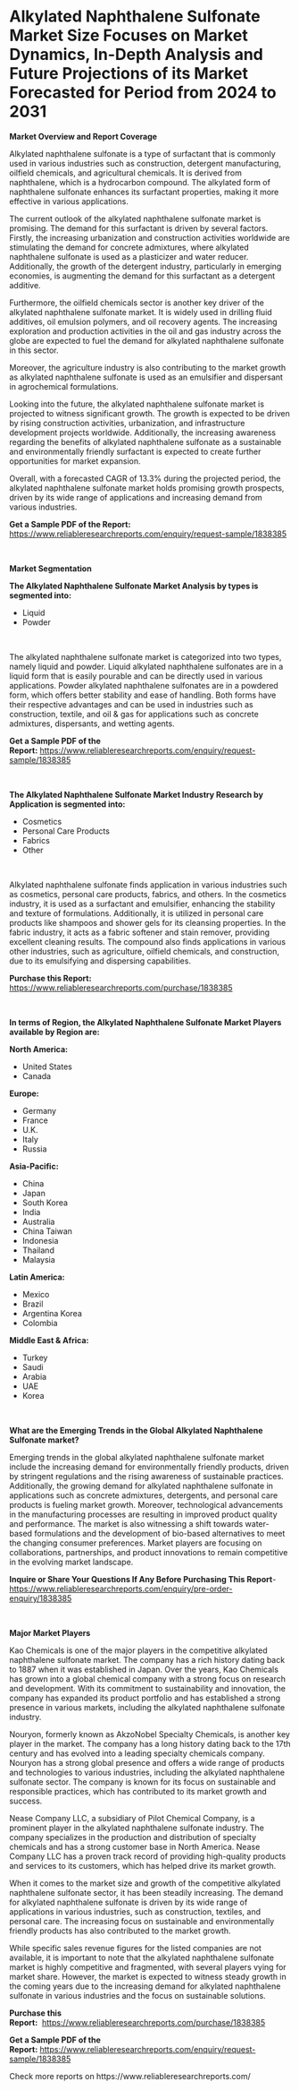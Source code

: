 <p><h1>Alkylated Naphthalene Sulfonate Market Size Focuses on Market Dynamics, In-Depth Analysis and Future Projections of its Market Forecasted for Period from 2024 to 2031</h1></p><p><strong>Market Overview and Report Coverage</strong></p>
<p><p>Alkylated naphthalene sulfonate is a type of surfactant that is commonly used in various industries such as construction, detergent manufacturing, oilfield chemicals, and agricultural chemicals. It is derived from naphthalene, which is a hydrocarbon compound. The alkylated form of naphthalene sulfonate enhances its surfactant properties, making it more effective in various applications.</p><p>The current outlook of the alkylated naphthalene sulfonate market is promising. The demand for this surfactant is driven by several factors. Firstly, the increasing urbanization and construction activities worldwide are stimulating the demand for concrete admixtures, where alkylated naphthalene sulfonate is used as a plasticizer and water reducer. Additionally, the growth of the detergent industry, particularly in emerging economies, is augmenting the demand for this surfactant as a detergent additive.</p><p>Furthermore, the oilfield chemicals sector is another key driver of the alkylated naphthalene sulfonate market. It is widely used in drilling fluid additives, oil emulsion polymers, and oil recovery agents. The increasing exploration and production activities in the oil and gas industry across the globe are expected to fuel the demand for alkylated naphthalene sulfonate in this sector.</p><p>Moreover, the agriculture industry is also contributing to the market growth as alkylated naphthalene sulfonate is used as an emulsifier and dispersant in agrochemical formulations.</p><p>Looking into the future, the alkylated naphthalene sulfonate market is projected to witness significant growth. The growth is expected to be driven by rising construction activities, urbanization, and infrastructure development projects worldwide. Additionally, the increasing awareness regarding the benefits of alkylated naphthalene sulfonate as a sustainable and environmentally friendly surfactant is expected to create further opportunities for market expansion.</p><p>Overall, with a forecasted CAGR of 13.3% during the projected period, the alkylated naphthalene sulfonate market holds promising growth prospects, driven by its wide range of applications and increasing demand from various industries.</p></p>
<p><strong>Get a Sample PDF of the Report:</strong> <a href="https://www.reliableresearchreports.com/enquiry/request-sample/1838385">https://www.reliableresearchreports.com/enquiry/request-sample/1838385</a></p>
<p>&nbsp;</p>
<p><strong>Market Segmentation</strong></p>
<p><strong>The Alkylated Naphthalene Sulfonate Market Analysis by types is segmented into:</strong></p>
<p><ul><li>Liquid</li><li>Powder</li></ul></p>
<p>&nbsp;</p>
<p><p>The alkylated naphthalene sulfonate market is categorized into two types, namely liquid and powder. Liquid alkylated naphthalene sulfonates are in a liquid form that is easily pourable and can be directly used in various applications. Powder alkylated naphthalene sulfonates are in a powdered form, which offers better stability and ease of handling. Both forms have their respective advantages and can be used in industries such as construction, textile, and oil & gas for applications such as concrete admixtures, dispersants, and wetting agents.</p></p>
<p><strong>Get a Sample PDF of the Report:</strong>&nbsp;<a href="https://www.reliableresearchreports.com/enquiry/request-sample/1838385">https://www.reliableresearchreports.com/enquiry/request-sample/1838385</a></p>
<p>&nbsp;</p>
<p><strong>The Alkylated Naphthalene Sulfonate Market Industry Research by Application is segmented into:</strong></p>
<p><ul><li>Cosmetics</li><li>Personal Care Products</li><li>Fabrics</li><li>Other</li></ul></p>
<p>&nbsp;</p>
<p><p>Alkylated naphthalene sulfonate finds application in various industries such as cosmetics, personal care products, fabrics, and others. In the cosmetics industry, it is used as a surfactant and emulsifier, enhancing the stability and texture of formulations. Additionally, it is utilized in personal care products like shampoos and shower gels for its cleansing properties. In the fabric industry, it acts as a fabric softener and stain remover, providing excellent cleaning results. The compound also finds applications in various other industries, such as agriculture, oilfield chemicals, and construction, due to its emulsifying and dispersing capabilities.</p></p>
<p><strong>Purchase this Report:</strong>&nbsp; <a href="https://www.reliableresearchreports.com/purchase/1838385">https://www.reliableresearchreports.com/purchase/1838385</a></p>
<p>&nbsp;</p>
<p><strong>In terms of Region, the Alkylated Naphthalene Sulfonate Market Players available by Region are:</strong></p>
<p>
    <p> <strong> North America: </strong>
        <ul>
            <li>United States</li>
            <li>Canada</li>
        </ul>
        </p> 
    <p> <strong> Europe: </strong>
        <ul>
            <li>Germany</li>
            <li>France</li>
            <li>U.K.</li>
            <li>Italy</li>
            <li>Russia</li>
        </ul>
        </p> 
    <p> <strong> Asia-Pacific: </strong>
        <ul>
            <li>China</li>
            <li>Japan</li>
            <li>South Korea</li>
            <li>India</li>
            <li>Australia</li>
            <li>China Taiwan</li>
            <li>Indonesia</li>
            <li>Thailand</li>
            <li>Malaysia</li>
        </ul>
        </p> 
    <p> <strong> Latin America: </strong>
        <ul>
            <li>Mexico</li>
            <li>Brazil</li>
            <li>Argentina Korea</li>
            <li>Colombia</li>
        </ul>
        </p> 
    <p> <strong> Middle East & Africa: </strong>
        <ul>
            <li>Turkey</li>
            <li>Saudi</li>
            <li>Arabia</li>
            <li>UAE</li>
            <li>Korea</li>
        </ul>
    </p>
    </p>
<p>&nbsp;</p>
<p><strong>What are the Emerging Trends in the Global Alkylated Naphthalene Sulfonate market?</strong></p>
<p><p>Emerging trends in the global alkylated naphthalene sulfonate market include the increasing demand for environmentally friendly products, driven by stringent regulations and the rising awareness of sustainable practices. Additionally, the growing demand for alkylated naphthalene sulfonate in applications such as concrete admixtures, detergents, and personal care products is fueling market growth. Moreover, technological advancements in the manufacturing processes are resulting in improved product quality and performance. The market is also witnessing a shift towards water-based formulations and the development of bio-based alternatives to meet the changing consumer preferences. Market players are focusing on collaborations, partnerships, and product innovations to remain competitive in the evolving market landscape.</p></p>
<p><strong>Inquire or Share Your Questions If Any Before Purchasing This Report</strong>- <a href="https://www.reliableresearchreports.com/enquiry/pre-order-enquiry/1838385">https://www.reliableresearchreports.com/enquiry/pre-order-enquiry/1838385</a></p>
<p>&nbsp;</p>
<p><strong>Major Market Players</strong></p>
<p><p>Kao Chemicals is one of the major players in the competitive alkylated naphthalene sulfonate market. The company has a rich history dating back to 1887 when it was established in Japan. Over the years, Kao Chemicals has grown into a global chemical company with a strong focus on research and development. With its commitment to sustainability and innovation, the company has expanded its product portfolio and has established a strong presence in various markets, including the alkylated naphthalene sulfonate industry.</p><p>Nouryon, formerly known as AkzoNobel Specialty Chemicals, is another key player in the market. The company has a long history dating back to the 17th century and has evolved into a leading specialty chemicals company. Nouryon has a strong global presence and offers a wide range of products and technologies to various industries, including the alkylated naphthalene sulfonate sector. The company is known for its focus on sustainable and responsible practices, which has contributed to its market growth and success.</p><p>Nease Company LLC, a subsidiary of Pilot Chemical Company, is a prominent player in the alkylated naphthalene sulfonate industry. The company specializes in the production and distribution of specialty chemicals and has a strong customer base in North America. Nease Company LLC has a proven track record of providing high-quality products and services to its customers, which has helped drive its market growth.</p><p>When it comes to the market size and growth of the competitive alkylated naphthalene sulfonate sector, it has been steadily increasing. The demand for alkylated naphthalene sulfonate is driven by its wide range of applications in various industries, such as construction, textiles, and personal care. The increasing focus on sustainable and environmentally friendly products has also contributed to the market growth.</p><p>While specific sales revenue figures for the listed companies are not available, it is important to note that the alkylated naphthalene sulfonate market is highly competitive and fragmented, with several players vying for market share. However, the market is expected to witness steady growth in the coming years due to the increasing demand for alkylated naphthalene sulfonate in various industries and the focus on sustainable solutions.</p></p>
<p><strong>Purchase this Report:</strong>&nbsp;&nbsp;<a href="https://www.reliableresearchreports.com/purchase/1838385">https://www.reliableresearchreports.com/purchase/1838385</a></p>
<p></p>
<p><strong>Get a Sample PDF of the Report:</strong>&nbsp;<a href="https://www.reliableresearchreports.com/enquiry/request-sample/1838385">https://www.reliableresearchreports.com/enquiry/request-sample/1838385</a></p>
<p>Check more reports on https://www.reliableresearchreports.com/</p>